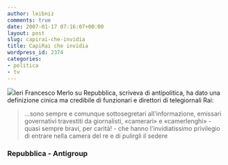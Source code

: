 ```yaml
---
author: leibniz
comments: true
date: 2007-01-17 07:16:07+00:00
layout: post
slug: capirai-che-invidia
title: CapiRai che invidia
wordpress_id: 2374
categories:
- politica
- tv
---
```


![](http://www.antgroup.it/images/TV/rai.gif)Ieri Francesco Merlo su Repubblica, scriveva di antipolitica, ha dato una definizione cinica ma credibile di funzionari e direttori di telegiornali Rai:

> ...sono sempre e comunque sottosegretari all'informazione, emissari governativi travestiti da giornalisti, «camerari» e  «camerlenghi» - quasi sempre bravi, per carità! - che hanno l'invidiatissimo privilegio di entrare nella camera del re e di pulirgli il sedere

### Repubblica - Antigroup
